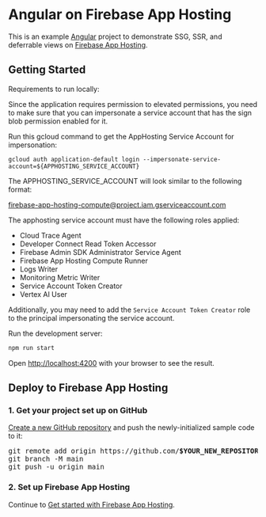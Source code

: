 # Angular on Firebase App Hosting

This is an example [Angular](https://angular.dev/) project to demonstrate SSG,
SSR, and deferrable views on [Firebase App Hosting](https://firebase.google.com/docs/app-hosting).

## Getting Started

Requirements to run locally:

Since the application requires permission to elevated permissions, you need to make sure that you can impersonate a service account that has the sign blob permission enabled for it.

Run this gcloud command to get the AppHosting Service Account for impersonation:

```
gcloud auth application-default login --impersonate-service-account=${APPHOSTING_SERVICE_ACCOUNT}
```

The APPHOSTING_SERVICE_ACCOUNT will look similar to the following format:

firebase-app-hosting-compute@project.iam.gserviceaccount.com

The apphosting service account must have the following roles applied:

* Cloud Trace Agent
* Developer Connect Read Token Accessor
* Firebase Admin SDK Administrator Service Agent
* Firebase App Hosting Compute Runner
* Logs Writer
* Monitoring Metric Writer
* Service Account Token Creator
* Vertex AI User

Additionally, you may need to add the `Service Account Token Creator` role to the principal impersonating the service account.

Run the development server:

```bash
npm run start
```

Open [http://localhost:4200](http://localhost:4200) with your browser to see the result.

## Deploy to Firebase App Hosting

### 1. Get your project set up on GitHub

[Create a new GitHub repository](https://docs.github.com/en/repositories/creating-and-managing-repositories/creating-a-new-repository)
and push the newly-initialized sample code to it:

<pre>
git remote add origin https://github.com/<b>$YOUR_NEW_REPOSITORY</b>.git
git branch -M main
git push -u origin main
</pre>

### 2. Set up Firebase App Hosting

Continue to [Get started with Firebase App Hosting](https://firebase.google.com/docs/app-hosting/get-started#step-1:).
